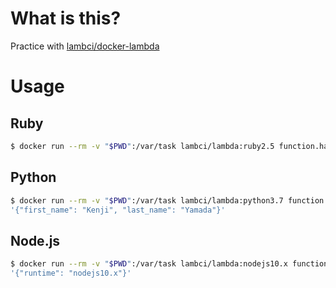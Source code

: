 # What is this?

Practice with [lambci/docker\-lambda](https://github.com/lambci/docker-lambda)


# Usage

## Ruby

```bash
$ docker run --rm -v "$PWD":/var/task lambci/lambda:ruby2.5 function.handler
```


## Python

```bash
$ docker run --rm -v "$PWD":/var/task lambci/lambda:python3.7 function.my_handler \
'{"first_name": "Kenji", "last_name": "Yamada"}'
```


## Node.js

```bash
$ docker run --rm -v "$PWD":/var/task lambci/lambda:nodejs10.x function.handler \
'{"runtime": "nodejs10.x"}'
```
